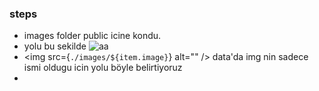 ### steps
- images folder public icine kondu. 
- yolu bu sekilde <img src="./images/logo.png" alt="aa"/>
- <img src={`./images/${item.image}`} alt="" />  data'da img nin sadece ismi oldugu icin yolu böyle belirtiyoruz
- 